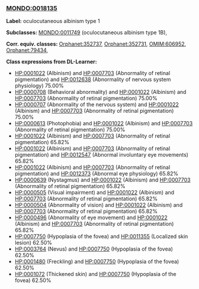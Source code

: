 
### [MONDO:0018135](http://purl.obolibrary.org/obo/MONDO_0018135)
**Label:** oculocutaneous albinism type 1

**Subclasses:** [MONDO:0011749](http://purl.obolibrary.org/obo/MONDO_0011749) (oculocutaneous albinism type 1B), 

**Corr. equiv. classes:** [Orphanet:352737](http://www.orpha.net/ORDO/Orphanet_352737), [Orphanet:352731](http://www.orpha.net/ORDO/Orphanet_352731), [OMIM:606952](http://purl.obolibrary.org/obo/OMIM_606952), [Orphanet:79434](http://www.orpha.net/ORDO/Orphanet_79434), 

**Class expressions from DL-Learner:**

- [HP:0001022](http://purl.obolibrary.org/obo/HP_0001022) (Albinism) and [HP:0007703](http://purl.obolibrary.org/obo/HP_0007703) (Abnormality of retinal pigmentation) and [HP:0012638](http://purl.obolibrary.org/obo/HP_0012638) (Abnormality of nervous system physiology) 75.00%
- [HP:0000708](http://purl.obolibrary.org/obo/HP_0000708) (Behavioral abnormality) and [HP:0001022](http://purl.obolibrary.org/obo/HP_0001022) (Albinism) and [HP:0007703](http://purl.obolibrary.org/obo/HP_0007703) (Abnormality of retinal pigmentation) 75.00%
- [HP:0000707](http://purl.obolibrary.org/obo/HP_0000707) (Abnormality of the nervous system) and [HP:0001022](http://purl.obolibrary.org/obo/HP_0001022) (Albinism) and [HP:0007703](http://purl.obolibrary.org/obo/HP_0007703) (Abnormality of retinal pigmentation) 75.00%
- [HP:0000613](http://purl.obolibrary.org/obo/HP_0000613) (Photophobia) and [HP:0001022](http://purl.obolibrary.org/obo/HP_0001022) (Albinism) and [HP:0007703](http://purl.obolibrary.org/obo/HP_0007703) (Abnormality of retinal pigmentation) 75.00%
- [HP:0001022](http://purl.obolibrary.org/obo/HP_0001022) (Albinism) and [HP:0007703](http://purl.obolibrary.org/obo/HP_0007703) (Abnormality of retinal pigmentation) 65.82%
- [HP:0001022](http://purl.obolibrary.org/obo/HP_0001022) (Albinism) and [HP:0007703](http://purl.obolibrary.org/obo/HP_0007703) (Abnormality of retinal pigmentation) and [HP:0012547](http://purl.obolibrary.org/obo/HP_0012547) (Abnormal involuntary eye movements) 65.82%
- [HP:0001022](http://purl.obolibrary.org/obo/HP_0001022) (Albinism) and [HP:0007703](http://purl.obolibrary.org/obo/HP_0007703) (Abnormality of retinal pigmentation) and [HP:0012373](http://purl.obolibrary.org/obo/HP_0012373) (Abnormal eye physiology) 65.82%
- [HP:0000639](http://purl.obolibrary.org/obo/HP_0000639) (Nystagmus) and [HP:0001022](http://purl.obolibrary.org/obo/HP_0001022) (Albinism) and [HP:0007703](http://purl.obolibrary.org/obo/HP_0007703) (Abnormality of retinal pigmentation) 65.82%
- [HP:0000505](http://purl.obolibrary.org/obo/HP_0000505) (Visual impairment) and [HP:0001022](http://purl.obolibrary.org/obo/HP_0001022) (Albinism) and [HP:0007703](http://purl.obolibrary.org/obo/HP_0007703) (Abnormality of retinal pigmentation) 65.82%
- [HP:0000504](http://purl.obolibrary.org/obo/HP_0000504) (Abnormality of vision) and [HP:0001022](http://purl.obolibrary.org/obo/HP_0001022) (Albinism) and [HP:0007703](http://purl.obolibrary.org/obo/HP_0007703) (Abnormality of retinal pigmentation) 65.82%
- [HP:0000496](http://purl.obolibrary.org/obo/HP_0000496) (Abnormality of eye movement) and [HP:0001022](http://purl.obolibrary.org/obo/HP_0001022) (Albinism) and [HP:0007703](http://purl.obolibrary.org/obo/HP_0007703) (Abnormality of retinal pigmentation) 65.82%
- [HP:0007750](http://purl.obolibrary.org/obo/HP_0007750) (Hypoplasia of the fovea) and [HP:0011355](http://purl.obolibrary.org/obo/HP_0011355) (Localized skin lesion) 62.50%
- [HP:0003764](http://purl.obolibrary.org/obo/HP_0003764) (Nevus) and [HP:0007750](http://purl.obolibrary.org/obo/HP_0007750) (Hypoplasia of the fovea) 62.50%
- [HP:0001480](http://purl.obolibrary.org/obo/HP_0001480) (Freckling) and [HP:0007750](http://purl.obolibrary.org/obo/HP_0007750) (Hypoplasia of the fovea) 62.50%
- [HP:0001072](http://purl.obolibrary.org/obo/HP_0001072) (Thickened skin) and [HP:0007750](http://purl.obolibrary.org/obo/HP_0007750) (Hypoplasia of the fovea) 62.50%


